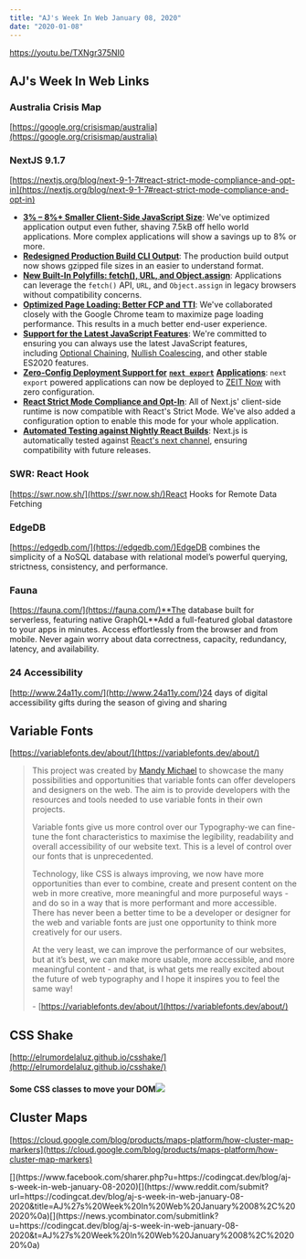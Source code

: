 ```yaml
---
title: "AJ's Week In Web January 08, 2020"
date: "2020-01-08"
---
```


https://youtu.be/TXNgr375NI0

## AJ's Week In Web Links

### Australia Crisis Map[](https://codingcat.dev/blog/aj-s-week-in-web-january-08-2020#australia-crisis-map)

[](https://google.org/crisismap/australia)[](https://google.org/crisismap/australia)[https://google.org/crisismap/australia](https://google.org/crisismap/australia)

### NextJS 9.1.7[](https://codingcat.dev/blog/aj-s-week-in-web-january-08-2020#nextjs-917)

[](https://nextjs.org/blog/next-9-1-7#react-strict-mode-compliance-and-opt-in)[https://nextjs.org/blog/next-9-1-7#react-strict-mode-compliance-and-opt-in](https://nextjs.org/blog/next-9-1-7#react-strict-mode-compliance-and-opt-in)

- [**3% – 8%+ Smaller Client-Side JavaScript Size**](https://nextjs.org/blog/next-9-1-7#3--8-smaller-client-side-javascript-size): We've optimized application output even futher, shaving 7.5kB off hello world applications. More complex applications will show a savings up to 8% or more.
- [**Redesigned Production Build CLI Output**](https://nextjs.org/blog/next-9-1-7#redesigned-production-build-cli-output): The production build output now shows gzipped file sizes in an easier to understand format.
- [**New Built-In Polyfills: fetch(), URL, and Object.assign**](https://nextjs.org/blog/next-9-1-7#new-built-in-polyfills-fetch-url-and-objectassign): Applications can leverage the `fetch()` API, `URL`, and `Object.assign` in legacy browsers without compatibility concerns.
- [**Optimized Page Loading: Better FCP and TTI**](https://nextjs.org/blog/next-9-1-7#optimized-page-loading-better-fcp-and-tti): We've collaborated closely with the Google Chrome team to maximize page loading performance. This results in a much better end-user experience.
- [**Support for the Latest JavaScript Features**](https://nextjs.org/blog/next-9-1-7#support-for-the-latest-javascript-features): We're committed to ensuring you can always use the latest JavaScript features, including [Optional Chaining](https://github.com/tc39/proposal-optional-chaining), [Nullish Coalescing](https://github.com/tc39/proposal-nullish-coalescing), and other stable ES2020 features.
- [**Zero-Config Deployment Support for**](https://nextjs.org/blog/next-9-1-7#zero-config-deployment-support-for-next-export-applications) [**`next export`**](https://nextjs.org/blog/next-9-1-7#zero-config-deployment-support-for-next-export-applications) [**Applications**](https://nextjs.org/blog/next-9-1-7#zero-config-deployment-support-for-next-export-applications): `next export` powered applications can now be deployed to [ZEIT Now](https://zeit.co/home) with zero configuration.
- [**React Strict Mode Compliance and Opt-In**](https://nextjs.org/blog/next-9-1-7#react-strict-mode-compliance-and-opt-in): All of Next.js' client-side runtime is now compatible with React's Strict Mode. We've also added a configuration option to enable this mode for your whole application.
- [**Automated Testing against Nightly React Builds**](https://nextjs.org/blog/next-9-1-7#automated-testing-against-nightly-react-builds): Next.js is automatically tested against [React's next channel](https://reactjs.org/blog/2019/10/22/react-release-channels.html), ensuring compatibility with future releases.

### SWR: React Hook[](https://codingcat.dev/blog/aj-s-week-in-web-january-08-2020#swr-react-hook)

[](https://swr.now.sh/)[https://swr.now.sh/](https://swr.now.sh/)React Hooks for Remote Data Fetching

### EdgeDB[](https://codingcat.dev/blog/aj-s-week-in-web-january-08-2020#edgedb)

[](https://edgedb.com/)[https://edgedb.com/](https://edgedb.com/)EdgeDB combines the simplicity of a NoSQL database with relational model’s powerful querying, strictness, consistency, and performance.

### Fauna[](https://codingcat.dev/blog/aj-s-week-in-web-january-08-2020#fauna)

[](https://fauna.com/)[https://fauna.com/](https://fauna.com/)**The database built for serverless, featuring native GraphQL**Add a full-featured global datastore to your apps in minutes. Access effortlessly from the browser and from mobile. Never again worry about data correctness, capacity, redundancy, latency, and availability.

### 24 Accessibility[](https://codingcat.dev/blog/aj-s-week-in-web-january-08-2020#24-accessibility)

[](http://www.24a11y.com/)[http://www.24a11y.com/](http://www.24a11y.com/)24 days of digital accessibility gifts during the season of giving and sharing

## Variable Fonts[](https://codingcat.dev/blog/aj-s-week-in-web-january-08-2020#variable-fonts)

[](https://variablefonts.dev/about/)[https://variablefonts.dev/about/](https://variablefonts.dev/about/)

> This project was created by [Mandy Michael](https://twitter.com/@mandy_kerr) to showcase the many possibilities and opportunities that variable fonts can offer developers and designers on the web. The aim is to provide developers with the resources and tools needed to use variable fonts in their own projects.
> 
> Variable fonts give us more control over our Typography-we can fine-tune the font characteristics to maximise the legibility, readability and overall accessibility of our website text. This is a level of control over our fonts that is unprecedented.
> 
> Technology, like CSS is always improving, we now have more opportunities than ever to combine, create and present content on the web in more creative, more meaningful and more purposeful ways - and do so in a way that is more performant and more accessible.  
> There has never been a better time to be a developer or designer for the web and variable fonts are just one opportunity to think more creatively for our users.
> 
> At the very least, we can improve the performance of our websites, but at it’s best, we can make more usable, more accessible, and more meaningful content - and that, is what gets me really excited about the future of web typography and I hope it inspires you to feel the same way!
> 
> \- [https://variablefonts.dev/about/](https://variablefonts.dev/about/)

## CSS Shake[](https://codingcat.dev/blog/aj-s-week-in-web-january-08-2020#css-shake)

[http://elrumordelaluz.github.io/csshake/](http://elrumordelaluz.github.io/csshake/)

#### Some CSS classes to move your DOM![](https://codingcat.dev/blog/aj-s-week-in-web-january-08-2020#some-css-classes-to-move-your-dom)

## Cluster Maps[](https://codingcat.dev/blog/aj-s-week-in-web-january-08-2020#cluster-maps)

[https://cloud.google.com/blog/products/maps-platform/how-cluster-map-markers](https://cloud.google.com/blog/products/maps-platform/how-cluster-map-markers)

[](https://twitter.com/intent/tweet?url=https://codingcat.dev/blog/aj-s-week-in-web-january-08-2020&via=CodingCatDev&hashtags=CodingCatDevShares&text=AJ%27s%20Week%20In%20Web%20January%2008%2C%202020%0a)[](https://www.linkedin.com/shareArticle?mini=true&url=https://codingcat.dev/blog/aj-s-week-in-web-january-08-2020&title=AJ%27s%20Week%20In%20Web%20January%2008%2C%202020%0a&summary=%27#CodingCatDevShares'&source='codingcat.dev')[](https://www.facebook.com/sharer.php?u=https://codingcat.dev/blog/aj-s-week-in-web-january-08-2020)[](https://www.reddit.com/submit?url=https://codingcat.dev/blog/aj-s-week-in-web-january-08-2020&title=AJ%27s%20Week%20In%20Web%20January%2008%2C%202020%0a)[](https://news.ycombinator.com/submitlink?u=https://codingcat.dev/blog/aj-s-week-in-web-january-08-2020&t=AJ%27s%20Week%20In%20Web%20January%2008%2C%202020%0a)
